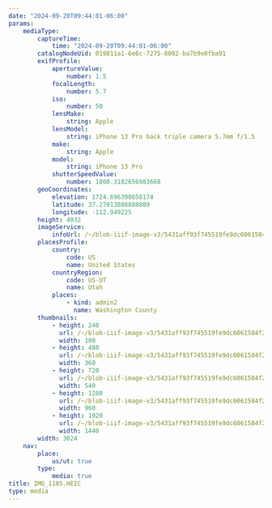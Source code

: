 ```yaml
---
date: "2024-09-20T09:44:01-06:00"
params:
    mediaType:
        captureTime:
            time: "2024-09-20T09:44:01-06:00"
        catalogNodeUid: 019811a1-6e6c-7275-8002-ba7b9e0fba91
        exifProfile:
            apertureValue:
                number: 1.5
            focalLength:
                number: 5.7
            iso:
                number: 50
            lensMake:
                string: Apple
            lensModel:
                string: iPhone 13 Pro back triple camera 5.7mm f/1.5
            make:
                string: Apple
            model:
                string: iPhone 13 Pro
            shutterSpeedValue:
                number: 1808.3182656983668
        geoCoordinates:
            elevation: 1724.696390658174
            latitude: 37.27013888888889
            longitude: -112.949225
        height: 4032
        imageService:
            infoUrl: /~/blob-iiif-image-v3/5431aff93f745519fe9dc6061584f2ee82dd80e66bd59387d4a6e8d2814c91d8/info.json
        placesProfile:
            country:
                code: US
                name: United States
            countryRegion:
                code: US-UT
                name: Utah
            places:
                - kind: admin2
                  name: Washington County
        thumbnails:
            - height: 240
              url: /~/blob-iiif-image-v3/5431aff93f745519fe9dc6061584f2ee82dd80e66bd59387d4a6e8d2814c91d8/full/180%2C240/0/default.jpg
              width: 180
            - height: 480
              url: /~/blob-iiif-image-v3/5431aff93f745519fe9dc6061584f2ee82dd80e66bd59387d4a6e8d2814c91d8/full/360%2C480/0/default.jpg
              width: 360
            - height: 720
              url: /~/blob-iiif-image-v3/5431aff93f745519fe9dc6061584f2ee82dd80e66bd59387d4a6e8d2814c91d8/full/540%2C720/0/default.jpg
              width: 540
            - height: 1280
              url: /~/blob-iiif-image-v3/5431aff93f745519fe9dc6061584f2ee82dd80e66bd59387d4a6e8d2814c91d8/full/960%2C1280/0/default.jpg
              width: 960
            - height: 1920
              url: /~/blob-iiif-image-v3/5431aff93f745519fe9dc6061584f2ee82dd80e66bd59387d4a6e8d2814c91d8/full/1440%2C1920/0/default.jpg
              width: 1440
        width: 3024
    nav:
        place:
            us/ut: true
        type:
            media: true
title: IMG_1105.HEIC
type: media
---
```

